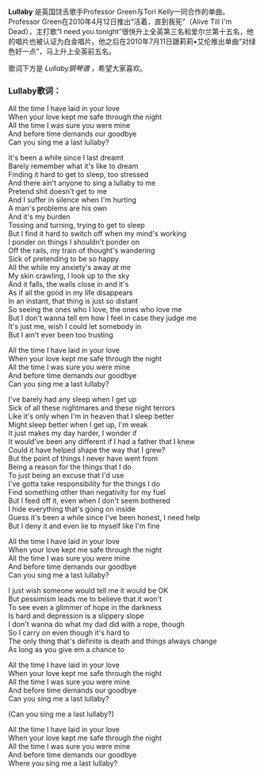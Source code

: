 

**Lullaby** 是英国饶舌歌手Professor Green与Tori Kelly一同合作的单曲。Professor
Green在2010年4月12日推出“活着，直到我死”（Alive Till I'm Dead），主打歌“I need you
tonight”很快升上全英第三名和爱尔兰第十五名，他的唱片也被认证为白金唱片。他之后在2010年7月11日跟莉莉•艾伦推出单曲“对绿色好一点”，马上升上全英前五名。

  
歌词下方是 _Lullaby钢琴谱_ ，希望大家喜欢。

### Lullaby歌词：

All the time I have laid in your love  
When your love kept me safe through the night  
All the time I was sure you were mine  
And before time demands our goodbye  
Can you sing me a last lullaby?

It's been a while since I last dreamt  
Barely remember what it's like to dream  
Finding it hard to get to sleep, too stressed  
And there ain't anyone to sing a lullaby to me  
Pretend shit doesn't get to me  
And I suffer in silence when I'm hurting  
A man's problems are his own  
And it's my burden  
Tossing and turning, trying to get to sleep  
But I find it hard to switch off when my mind's working  
I ponder on things I shouldn't ponder on  
Off the rails, my train of thought's wandering  
Sick of pretending to be so happy  
All the while my anxiety's away at me  
My skin crawling, I look up to the sky  
And it falls, the walls close in and it's  
As if all the good in my life disappears  
In an instant, that thing is just so distant  
So seeing the ones who I love, the ones who love me  
But I don't wanna tell em how I feel in case they judge me  
It's just me, wish I could let somebody in  
But I ain't ever been too trusting

All the time I have laid in your love  
When your love kept me safe through the night  
All the time I was sure you were mine  
And before time demands our goodbye  
Can you sing me a last lullaby?

I've barely had any sleep when I get up  
Sick of all these nightmares and these night terrors  
Like it's only when I'm in heaven that I sleep better  
Might sleep better when I get up, I'm weak  
It just makes my day harder, I wonder if  
It would've been any different if I had a father that I knew  
Could it have helped shape the way that I grew?  
But the point of things I never have went from  
Being a reason for the things that I do  
To just being an excuse that I'd use  
I've gotta take responsibility for the things I do  
Find something other than negativity for my fuel  
But I feed off it, even when I don't seem bothered  
I hide everything that's going on inside  
Guess it's been a while since I've been honest, I need help  
But I deny it and even lie to myself like I'm fine

All the time I have laid in your love  
When your love kept me safe through the night  
All the time I was sure you were mine  
And before time demands our goodbye  
Can you sing me a last lullaby?

I just wish someone would tell me it would be OK  
But pessimism leads me to believe that it won't  
To see even a glimmer of hope in the darkness  
Is hard and depression is a slippery slope  
I don't wanna do what my dad did with a rope, though  
So I carry on even though it's hard to  
The only thing that's definite is death and things always change  
As long as you give em a chance to

All the time I have laid in your love  
When your love kept me safe through the night  
All the time I was sure you were mine  
And before time demands our goodbye  
Can you sing me a last lullaby?

(Can you sing me a last lullaby?)

All the time I have laid in your love  
When your love kept me safe through the night  
All the time I was sure you were mine  
And before time demands our goodbye  
Where you sing me a last lullaby?

